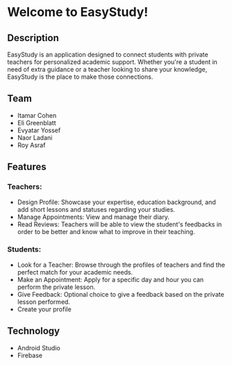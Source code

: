 # Welcome to EasyStudy!

## Description
EasyStudy is an application designed to connect students with private teachers for personalized academic support. Whether you're a student in need of extra guidance or a teacher looking to share your knowledge, EasyStudy is the place to make those connections.

## Team
- Itamar Cohen
- Eli Greenblatt
- Evyatar Yossef
- Naor Ladani
- Roy Asraf
  
## Features

### Teachers:
- Design Profile: Showcase your expertise, education background, and add short lessons and statuses regarding your studies.
- Manage Appointments: View and manage their diary.
- Read Reviews: Teachers will be able to view the student's feedbacks in order to be better and know what to improve in their teaching.

### Students:
- Look for a Teacher: Browse through the profiles of teachers and find the perfect match for your academic needs.
- Make an Appointment: Apply for a specific day and hour you can perform the private lesson.
- Give Feedback: Optional choice to give a feedback based on the private lesson performed.
- Create your profile 

## Technology
- Android Studio
- Firebase
